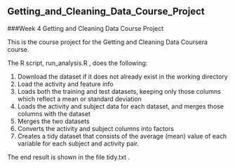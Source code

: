 ## Getting_and_Cleaning_Data_Course_Project
###Week 4 Getting and Cleaning Data Course Project

This is the course project for the Getting and Cleaning Data Coursera course.

The R script,  run_analysis.R , does the following:
1.  Download the dataset if it does not already exist in the working directory
2.  Load the activity and feature info
3.  Loads both the training and test datasets, keeping only those columns which reflect a mean or standard deviation
4.  Loads the activity and subject data for each dataset, and merges those columns with the dataset
5.  Merges the two datasets
6.  Converts the  activity  and  subject  columns into factors
7.  Creates a tidy dataset that consists of the average (mean) value of each variable for each subject and activity pair.

The end result is shown in the file  tidy.txt .
